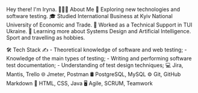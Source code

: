 Hey there! I'm Iryna.
👨🏻‍💻  About Me
🤔   Exploring new technologies and software testing.
🎓   Studied International Business at Kyiv National University of Economic and Trade.
💼   Worked as a Technical Support in TUI Ukraine.
🌱   Learning more about Systems Design and Artificial Intelligence.  Sport and travelling as hobbies.

🛠  Tech Stack
✍️ 
    - Theoretical knowledge of software and web testing;
    - Knowledge of the main types of testing;
    - Writing and performing software test documentation;
    - Understanding of test design techniques;
💻   Jira, Mantis, Trello
🌐   Jmeter, Postman 
🛢    PostgreSQL, MySQL
⚙️   Git, GitHub Markdown
🔧   HTML, CSS, Java
🖥   Agile, SCRUM, Teamwork

